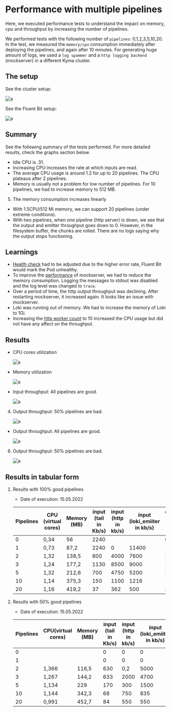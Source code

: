 # Performance with multiple pipelines

Here, we executed performance tests to understand the impact on memory, cpu and throughput by increasing the number of pipelines.

We performed tests with the following number of `pipelines`: 0,1,2,3,5,10,20. 
In the test, we measured the `memory/cpu` consumption immediately after deploying the pipelines, and again after 10 minutes. For generating huge amount of logs, we used a `log spammer` and a `http logging backend` (mockserver) in a different Kyma cluster.

## The setup

See the cluster setup:

![a](./assets/setup.drawio.svg)



See the Fluent Bit setup:

![a](./assets/setup-3c.drawio.svg)


## Summary

See the following summary of the tests performed. For more detailed results, check the graphs section below.

- Idle CPU is .31.
- Increasing CPU increases the rate at which inputs are read.
- The average CPU usage is around 1.2 for up to 20 pipelines. The CPU plateaus after 2 pipelines.
- Memory is usually not a problem for low number of pipelines. For 10 pipelines, we had to increase memory to 512 MB.
5. The memory consumption increases linearly
- With 1.5CPU/512 Mi memory, we can support 20 pipelines (under extreme conditions).
- With two pipelines, when one pipeline (http server) is down, we see that the output and emitter throughput goes down to 0.
   However, in the filesystem buffer, the chunks are rolled. There are no logs saying why the output stops functioning.


## Learnings
- [Health check](https://docs.fluentbit.io/manual/administration/monitoring#health-check-for-fluent-bit) had to be adjusted due to the higher error rate, Fluent Bit would mark the Pod unhealthy.
- To improve the [performance](https://www.mock-server.com/mock_server/performance.html) of mockserver, we had to reduce the memory consumption. Logging the messages to stdout was disabled and the log level was changed to `trace`.
- Over a period of time, the http output throughput was declining. After restarting mockserver, it increased again. It looks like an issue with mockserver.
- Loki was running out of memory. We had to increase the memory of Loki to 1Gi.
- Increasing the [http worker count](https://docs.fluentbit.io/manual/pipeline/outputs/http) to 10 increased the CPU usage but did not have any affect on the throughput.


## Results

- CPU cores utilization

    ![a](./assets/cpu-cores.jpg)


- Memory utilization

    ![a](./assets/memory.jpg)

- Input throughput: All pipelines are good.

    ![a](./assets/input-throughput-100-good.jpg)

4. Output throughput: 50% pipelines are bad.
    
    ![a](./assets/input-throughput-50-bad.jpg)

- Output throughput: All pipelines are good.

    ![a](./assets/output-throughput-100-good.jpg)

6. Output throughput: 50% pipelines are bad.

    ![a](./assets/output-throughput-50-bad.jpg)


## Results in tabular form

1. Results with 100% good pipelines

    * Date of execution: 15.05.2022

    | Pipelines | CPU (virtual cores)  | Memory (MB) | input (tail in Kb/s) | input (http in kb/s) | input (loki_emiiter in kb/s) | output (loki in kbs/) | output (http in kb/s) |
    |-----------|------|--------|----------------------|----------------------|------------------------------|-----------------------|-----------------------|
    | 0         | 0,34 | 56     | 2240                 |                      |                              | 0                     | 0                     |
    | 1         | 0,73 | 87,2   | 2240                 | 0                    | 11400                        | 114                   | 0                     |
    | 2         | 1,32 | 138,5  | 800                  | 4000                 | 7600                         | 250                   | 700                   |
    | 3         | 1,24 | 177,2  | 1130                 | 8500                 | 9000                         | 229                   | 1770                  |
    | 5         | 1,32 | 212,6  | 700                  | 4750                 | 5200                         | 220                   | 1200                  |
    | 10        | 1,14 | 375,3  | 150                  | 1100                 | 1216                         | 180                   | 240                   |
    | 20        | 1,16 | 419,2  | 37                   | 362                  | 500                          | 235                   | 362                   |



2. Results with 50% good pipelines

   *  Date of execution: 15.05.2022


    | Pipelines | CPU(virtual cores)   | Memory (MB) | input (tail in Kb/s) | input (http in kb/s) | input (loki_emiiter in kb/s) | output (loki in kbs/) | output (http in kb/s) |
    |-----------|-------|--------|----------------------|----------------------|------------------------------|-----------------------|-----------------------|
    | 0         |       |        | 0                    | 0                    | 0                            | 0                     | 0                     |
    | 1         |       |        | 0                    | 0                    | 0                            | 0                     | 0                     |
    | 2         | 1,366 | 116,5  | 630                  | 0,2                  | 5000                         | 150                   | 0                     |
    | 3         | 1,267 | 144,2  | 633                  | 2000                 | 4700                         | 250                   | 750                   |
    | 5         | 1,134 | 229    | 170                  | 300                  | 1500                         | 400                   | 1600                  |
    | 10        | 1,144 | 342,3  | 68                   | 750                  | 835                          | 880                   | 120                   |
    | 20        | 0,991 | 452,7  | 84                   | 550                  | 550                          | 430                   | 0                     |
